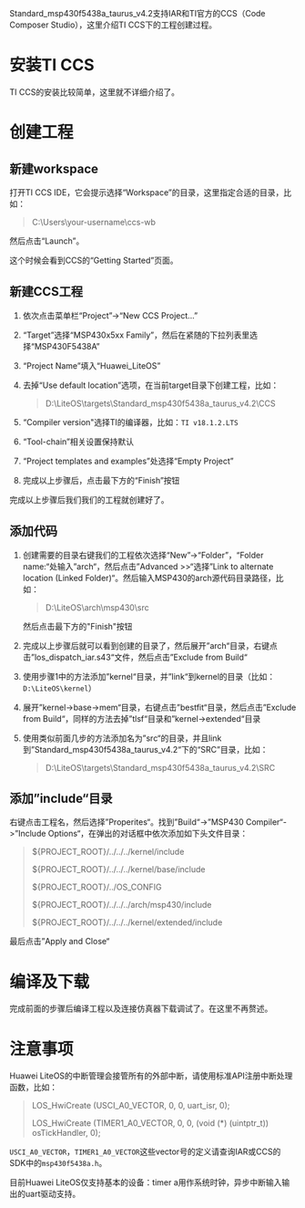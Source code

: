 Standard_msp430f5438a_taurus_v4.2支持IAR和TI官方的CCS（Code Composer Studio），这里介绍TI CCS下的工程创建过程。



# 安装TI CCS

TI CCS的安装比较简单，这里就不详细介绍了。



# 创建工程

## 新建workspace

打开TI CCS IDE，它会提示选择“Workspace”的目录，这里指定合适的目录，比如：

> C:\Users\your-username\ccs-wb

然后点击“Launch”。

这个时候会看到CCS的“Getting Started”页面。

## 新建CCS工程

1. 依次点击菜单栏“Project”->“New CCS Project...”

2. “Target”选择“MSP430x5xx Family”，然后在紧随的下拉列表里选择“MSP430F5438A”

3. “Project Name”填入“Huawei_LiteOS”

4. 去掉“Use default location”选项，在当前target目录下创建工程，比如：

   > D:\LiteOS\targets\Standard_msp430f5438a_taurus_v4.2\CCS

5. “Compiler version"选择TI的编译器，比如：`TI v18.1.2.LTS`

6. “Tool-chain”相关设置保持默认

7. “Project templates and examples”处选择“Empty Project”

8. 完成以上步骤后，点击最下方的“Finish”按钮

完成以上步骤后我们我们的工程就创建好了。

## 添加代码

1. 创建需要的目录右键我们的工程依次选择“New”->“Folder”，“Folder name:“处输入”arch“，然后点击”Advanced >>“选择”Link to alternate location (Linked Folder)“。然后输入MSP430的arch源代码目录路径，比如：

   > D:\LiteOS\arch\msp430\src

   然后点击最下方的"Finish"按钮

2. 完成以上步骤后就可以看到创建的目录了，然后展开”arch“目录，右键点击”los_dispatch_iar.s43“文件，然后点击”Exclude from Build“

3. 使用步骤1中的方法添加”kernel“目录，并”link“到kernel的目录（比如：`D:\LiteOS\kernel`）

4. 展开”kernel->base->mem“目录，右键点击”bestfit“目录，然后点击”Exclude from Build“，同样的方法去掉”tlsf“目录和”kernel->extended“目录

5. 使用类似前面几步的方法添加名为”src“的目录，并且link到”Standard_msp430f5438a_taurus_v4.2“下的“SRC”目录，比如：

   > D:\LiteOS\targets\Standard_msp430f5438a_taurus_v4.2\SRC

## 添加”include“目录

右键点击工程名，然后选择”Properites“。找到”Build“->”MSP430 Compiler“->”Include Options“，在弹出的对话框中依次添加如下头文件目录：

> ${PROJECT_ROOT}/../../../kernel/include
>
> ${PROJECT_ROOT}/../../../kernel/base/include
>
> ${PROJECT_ROOT}/../OS_CONFIG
>
> ${PROJECT_ROOT}/../../../arch/msp430/include
>
> ${PROJECT_ROOT}/../../../kernel/extended/include

最后点击”Apply and Close“

# 编译及下载

完成前面的步骤后编译工程以及连接仿真器下载调试了。在这里不再赘述。

# 注意事项

Huawei LiteOS的中断管理会接管所有的外部中断，请使用标准API注册中断处理函数，比如：

> LOS_HwiCreate (USCI_A0_VECTOR, 0, 0, uart_isr, 0);
>
> LOS_HwiCreate (TIMER1_A0_VECTOR, 0, 0, (void (*) (uintptr_t)) osTickHandler, 0);

`USCI_A0_VECTOR`，`TIMER1_A0_VECTOR`这些vector号的定义请查询IAR或CCS的SDK中的`msp430f5438a.h`。



目前Huawei LiteOS仅支持基本的设备：timer a用作系统时钟，异步中断输入输出的uart驱动支持。
